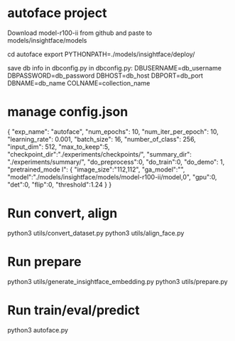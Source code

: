 # autoface project
Download model-r100-ii from github and paste to models/insightface/models


cd autoface
export PYTHONPATH=./models/insightface/deploy/

save db info in dbconfig.py
in dbconfig.py:
    DBUSERNAME=db_username
    DBPASSWORD=db_password
    DBHOST=db_host
    DBPORT=db_port
    DBNAME=db_name
    COLNAME=collection_name


# manage config.json
{
  "exp_name": "autoface",
  "num_epochs": 10,
  "num_iter_per_epoch": 10,
  "learning_rate": 0.001,
  "batch_size": 16,
  "number_of_class": 256,
  "input_dim": 512,
  "max_to_keep":5,
  "checkpoint_dir":"./experiments/checkpoints/",
  "summary_dir": "./experiments/summary/",
  "do_preprocess":0,
  "do_train":0,
  "do_demo": 1,
  "pretrained_mode  l": {
    "image_size":"112,112",
    "ga_model":"",
    "model":"./models/insightface/models/model-r100-ii/model,0",
    "gpu":0,
    "det":0,
    "flip":0,
    "threshold":1.24
  }
}

# Run convert, align
python3 utils/convert_dataset.py
python3 utils/align_face.py

# Run prepare
python3 utils/generate_insightface_embedding.py
python3 utils/prepare.py

# Run train/eval/predict
python3 autoface.py
